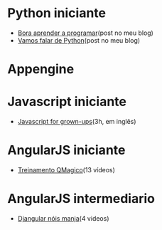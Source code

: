 # Python iniciante

* [Bora aprender a programar](http://dicasdolampada.wordpress.com/2014/01/25/bora-aprender-a-programar/)(post no meu blog)
* [Vamos falar de Python](http://cacho.la/gabrielalmir10/vamos-falar-de-python?fb_action_ids=1539787292925516&fb_action_types=og.shares)(post no meu blog)

# Appengine

# Javascript iniciante

* [Javascript for grown-ups](https://www.youtube.com/watch?v=iabZob_YEKg)(3h, em inglês)

# AngularJS iniciante

* [Treinamento QMagico](https://www.youtube.com/watch?v=-gL0Hbk74i4&list=PLgMNBa0XaIgcD9IGiqvAQxPrUEyW_i87I&index=1)(13 vídeos)

# AngularJS intermediario

* [Djangular nóis manja](https://www.youtube.com/watch?v=01q8kF7OvzY&list=PLgMNBa0XaIgfqztpesaTVQehvDlLasgg9&index=1)(4 videos)

